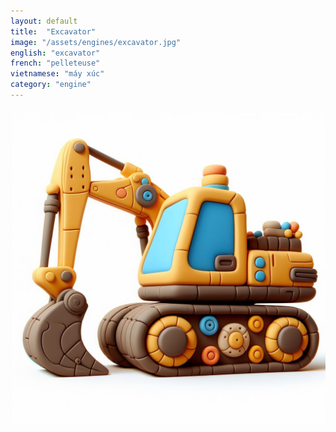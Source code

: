 ```yaml
---
layout: default
title:  "Excavator"
image: "/assets/engines/excavator.jpg"
english: "excavator"
french: "pelleteuse"
vietnamese: "máy xúc"
category: "engine"
---
```


![backhoe loader](/assets/engines/excavator.jpg)